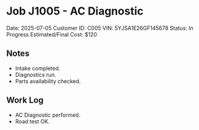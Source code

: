# Job J1005 - AC Diagnostic

Date: 2025-07-05
Customer ID: C005
VIN: 5YJSA1E26GF145678
Status: In Progress
Estimated/Final Cost: $120

## Notes
- Intake completed.
- Diagnostics run.
- Parts availability checked.

## Work Log
- AC Diagnostic performed.
- Road test OK.
